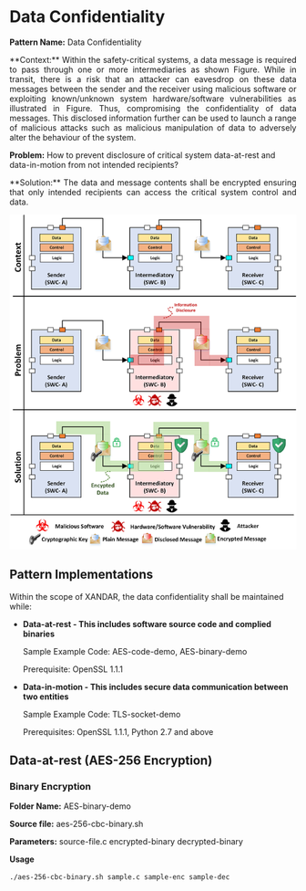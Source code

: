 
# Data Confidentiality 

**Pattern Name:** Data Confidentiality 

<p align="justify">
**Context:** Within the safety-critical systems, a data message is required to pass through one or more intermediaries as shown Figure. While in transit, there is a risk that an attacker can eavesdrop on these data messages between the sender and the receiver using malicious software or exploiting known/unknown system hardware/software vulnerabilities as illustrated in Figure. Thus, compromising the confidentiality of data messages. This disclosed information further can be used to launch a range of malicious attacks such as malicious manipulation of data to adversely alter the behaviour of the system.
</p>

**Problem:** How to prevent disclosure of critical system data-at-rest and data-in-motion from not intended recipients?

<p align="justify">
**Solution:** The data and message contents shall be encrypted ensuring that only intended recipients can access the critical system control and data.
</p>

![Data Confidentiality Security Pattern](/images/Confidentiality.png)

## Pattern Implementations
Within the scope of XANDAR, the data confidentiality shall be maintained while:

* **Data-at-rest - This includes software source code and complied binaries**

    Sample Example Code: AES-code-demo, AES-binary-demo
    
    Prerequisite: OpenSSL 1.1.1

* **Data-in-motion - This includes secure data communication between two entities**
    
    Sample Example Code: TLS-socket-demo

    Prerequisites: OpenSSL 1.1.1, Python 2.7 and above

## Data-at-rest (AES-256 Encryption)

### Binary Encryption
**Folder Name:** AES-binary-demo

**Source file:** aes-256-cbc-binary.sh

**Parameters:** source-file.c encrypted-binary decrypted-binary

**Usage**
```
./aes-256-cbc-binary.sh sample.c sample-enc sample-dec
```
